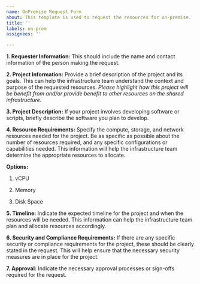 ```yaml
---
name: OnPremise Request Form
about: This template is used to request the resources for on-premise.
title: ''
labels: on-prem
assignees: ''

---
```



**1.	Requester Information:**
This should include the name and contact information of the person making the request.



**2.	Project Information:** 
Provide a brief description of the project and its goals. This can help the infrastructure team understand the context and purpose of the requested resources. *Please highlight how this project will be benefit from and/or provide benefit to other resources on the shared infrastructure.*


**3.  Project Description:**
If your project involves developing software or scripts, briefly describe the software you plan to develop.

**4.	Resource Requirements:** 
Specify the compute, storage, and network resources needed for the project. Be as specific as possible about the number of resources required, and any specific configurations or capabilities needed. This information will help the infrastructure team determine the appropriate resources to allocate.

**Options:**
1. vCPU

2. Memory

3. Disk Space


**5.	Timeline:** 
Indicate the expected timeline for the project and when the resources will be needed. This information can help the infrastructure team plan and allocate resources accordingly.
 


**6.	Security and Compliance Requirements:** 
If there are any specific security or compliance requirements for the project, these should be clearly stated in the request. This will help ensure that the necessary security measures are in place for the project.
 

 
**7.	Approval:** 
Indicate the necessary approval processes or sign-offs required for the request.
